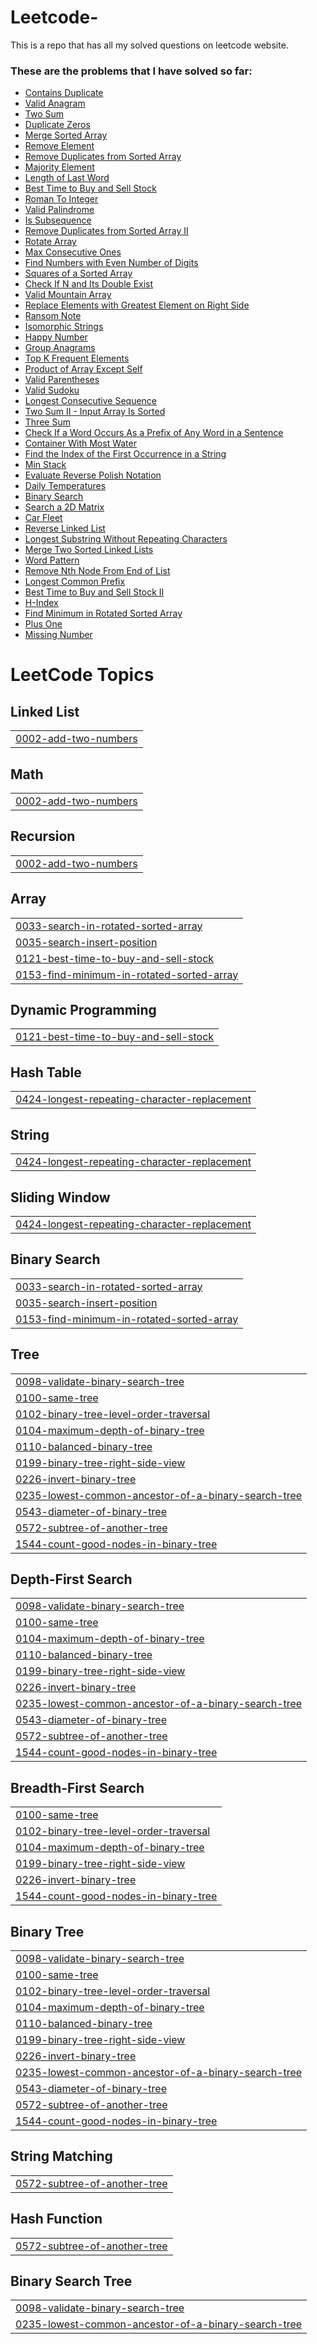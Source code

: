 # Leetcode-

This is a repo that has all my solved questions on leetcode website.

### These are the problems that I have solved so far:

- [Contains Duplicate](https://leetcode.com/submissions/detail/1222134269/)
- [Valid Anagram](https://leetcode.com/submissions/detail/1392308058/)
- [Two Sum](https://leetcode.com/submissions/detail/1228081725/)
- [Duplicate Zeros](https://leetcode.com/submissions/detail/1523738091/)
- [Merge Sorted Array](https://leetcode.com/submissions/detail/1496399761/)
- [Remove Element](https://leetcode.com/submissions/detail/1302395215/)
- [Remove Duplicates from Sorted Array](https://leetcode.com/submissions/detail/1497224779/)
- [Majority Element](https://leetcode.com/submissions/detail/1306045373/)
- [Length of Last Word](https://leetcode.com/submissions/detail/1326721237/)
- [Best Time to Buy and Sell Stock](https://leetcode.com/submissions/detail/1307475212/)
- [Roman To Integer](https://leetcode.com/submissions/detail/1333503054/)
- [Valid Palindrome](https://leetcode.com/submissions/detail/1335228572/)
- [Is Subsequence](https://leetcode.com/submissions/detail/1336132095/)
- [Remove Duplicates from Sorted Array II](https://leetcode.com/submissions/detail/1336368074/)
- [Rotate Array](https://leetcode.com/problems/rotate-array/submissions/1526836715/)
- [Max Consecutive Ones](https://leetcode.com/submissions/detail/1339986413/)
- [Find Numbers with Even Number of Digits](https://leetcode.com/submissions/detail/1506617420/)
- [Squares of a Sorted Array](https://leetcode.com/submissions/detail/1511863749/)
- [Check If N and Its Double Exist](https://leetcode.com/submissions/detail/1519478062/)
- [Valid Mountain Array](https://leetcode.com/submissions/detail/1342332158/)
- [Replace Elements with Greatest Element on Right Side](https://leetcode.com/submissions/detail/1345915349/)
- [Ransom Note](https://leetcode.com/submissions/detail/1369764424/)
- [Isomorphic Strings](https://leetcode.com/submissions/detail/1392162433/)
- [Happy Number](https://leetcode.com/submissions/detail/1516227542/)
- [Group Anagrams](https://leetcode.com/submissions/detail/1463710125/)
- [Top K Frequent Elements](https://leetcode.com/submissions/detail/1464509216/)
- [Product of Array Except Self](https://leetcode.com/submissions/detail/1465350876/)
- [Valid Parentheses](https://leetcode.com/submissions/detail/1466085907/)
- [Valid Sudoku](https://leetcode.com/submissions/detail/1466713900/)
- [Longest Consecutive Sequence](https://leetcode.com/submissions/detail/1467690231/)
- [Two Sum II - Input Array Is Sorted](https://leetcode.com/submissions/detail/1467736613/)
- [Three Sum](https://leetcode.com/submissions/detail/1468631336/)
- [Check If a Word Occurs As a Prefix of Any Word in a Sentence](https://leetcode.com/submissions/detail/1468643363/)
- [Container With Most Water](https://leetcode.com/submissions/detail/1469482334/)
- [Find the Index of the First Occurrence in a String](https://leetcode.com/submissions/detail/1469535072/)
- [Min Stack](https://leetcode.com/submissions/detail/1470273266/)
- [Evaluate Reverse Polish Notation](https://leetcode.com/submissions/detail/1470279749/)
- [Daily Temperatures](https://leetcode.com/submissions/detail/1471336649/)
- [Binary Search](https://leetcode.com/submissions/detail/1471338257/)
- [Search a 2D Matrix](https://leetcode.com/submissions/detail/1471340937/)
- [Car Fleet](https://leetcode.com/submissions/detail/1474696668/)
- [Reverse Linked List](https://leetcode.com/submissions/detail/1474698257/)
- [Longest Substring Without Repeating Characters](https://leetcode.com/submissions/detail/1475597041/)
- [Merge Two Sorted Linked Lists](https://leetcode.com/submissions/detail/1475598796/)
- [Word Pattern](https://leetcode.com/submissions/detail/1490895458/)
- [Remove Nth Node From End of List](https://leetcode.com/submissions/detail/1491862911/)
- [Longest Common Prefix](https://leetcode.com/submissions/detail/1492836669/)
- [Best Time to Buy and Sell Stock II](https://leetcode.com/submissions/detail/1493587761/)
- [H-Index](https://leetcode.com/submissions/detail/1495047101/)
- [Find Minimum in Rotated Sorted Array](https://leetcode.com/submissions/detail/1495343144/)
- [Plus One](https://leetcode.com/submissions/detail/1597839148/)
- [Missing Number](https://leetcode.com/submissions/detail/1597867206/)
<!---LeetCode Topics Start-->
# LeetCode Topics
## Linked List
|  |
| ------- |
| [0002-add-two-numbers](https://github.com/DeemaTaqatqa/Leetcode-/tree/master/0002-add-two-numbers) |
## Math
|  |
| ------- |
| [0002-add-two-numbers](https://github.com/DeemaTaqatqa/Leetcode-/tree/master/0002-add-two-numbers) |
## Recursion
|  |
| ------- |
| [0002-add-two-numbers](https://github.com/DeemaTaqatqa/Leetcode-/tree/master/0002-add-two-numbers) |
## Array
|  |
| ------- |
| [0033-search-in-rotated-sorted-array](https://github.com/DeemaTaqatqa/Leetcode-/tree/master/0033-search-in-rotated-sorted-array) |
| [0035-search-insert-position](https://github.com/DeemaTaqatqa/Leetcode-/tree/master/0035-search-insert-position) |
| [0121-best-time-to-buy-and-sell-stock](https://github.com/DeemaTaqatqa/Leetcode-/tree/master/0121-best-time-to-buy-and-sell-stock) |
| [0153-find-minimum-in-rotated-sorted-array](https://github.com/DeemaTaqatqa/Leetcode-/tree/master/0153-find-minimum-in-rotated-sorted-array) |
## Dynamic Programming
|  |
| ------- |
| [0121-best-time-to-buy-and-sell-stock](https://github.com/DeemaTaqatqa/Leetcode-/tree/master/0121-best-time-to-buy-and-sell-stock) |
## Hash Table
|  |
| ------- |
| [0424-longest-repeating-character-replacement](https://github.com/DeemaTaqatqa/Leetcode-/tree/master/0424-longest-repeating-character-replacement) |
## String
|  |
| ------- |
| [0424-longest-repeating-character-replacement](https://github.com/DeemaTaqatqa/Leetcode-/tree/master/0424-longest-repeating-character-replacement) |
## Sliding Window
|  |
| ------- |
| [0424-longest-repeating-character-replacement](https://github.com/DeemaTaqatqa/Leetcode-/tree/master/0424-longest-repeating-character-replacement) |
## Binary Search
|  |
| ------- |
| [0033-search-in-rotated-sorted-array](https://github.com/DeemaTaqatqa/Leetcode-/tree/master/0033-search-in-rotated-sorted-array) |
| [0035-search-insert-position](https://github.com/DeemaTaqatqa/Leetcode-/tree/master/0035-search-insert-position) |
| [0153-find-minimum-in-rotated-sorted-array](https://github.com/DeemaTaqatqa/Leetcode-/tree/master/0153-find-minimum-in-rotated-sorted-array) |
## Tree
|  |
| ------- |
| [0098-validate-binary-search-tree](https://github.com/DeemaTaqatqa/Leetcode-/tree/master/0098-validate-binary-search-tree) |
| [0100-same-tree](https://github.com/DeemaTaqatqa/Leetcode-/tree/master/0100-same-tree) |
| [0102-binary-tree-level-order-traversal](https://github.com/DeemaTaqatqa/Leetcode-/tree/master/0102-binary-tree-level-order-traversal) |
| [0104-maximum-depth-of-binary-tree](https://github.com/DeemaTaqatqa/Leetcode-/tree/master/0104-maximum-depth-of-binary-tree) |
| [0110-balanced-binary-tree](https://github.com/DeemaTaqatqa/Leetcode-/tree/master/0110-balanced-binary-tree) |
| [0199-binary-tree-right-side-view](https://github.com/DeemaTaqatqa/Leetcode-/tree/master/0199-binary-tree-right-side-view) |
| [0226-invert-binary-tree](https://github.com/DeemaTaqatqa/Leetcode-/tree/master/0226-invert-binary-tree) |
| [0235-lowest-common-ancestor-of-a-binary-search-tree](https://github.com/DeemaTaqatqa/Leetcode-/tree/master/0235-lowest-common-ancestor-of-a-binary-search-tree) |
| [0543-diameter-of-binary-tree](https://github.com/DeemaTaqatqa/Leetcode-/tree/master/0543-diameter-of-binary-tree) |
| [0572-subtree-of-another-tree](https://github.com/DeemaTaqatqa/Leetcode-/tree/master/0572-subtree-of-another-tree) |
| [1544-count-good-nodes-in-binary-tree](https://github.com/DeemaTaqatqa/Leetcode-/tree/master/1544-count-good-nodes-in-binary-tree) |
## Depth-First Search
|  |
| ------- |
| [0098-validate-binary-search-tree](https://github.com/DeemaTaqatqa/Leetcode-/tree/master/0098-validate-binary-search-tree) |
| [0100-same-tree](https://github.com/DeemaTaqatqa/Leetcode-/tree/master/0100-same-tree) |
| [0104-maximum-depth-of-binary-tree](https://github.com/DeemaTaqatqa/Leetcode-/tree/master/0104-maximum-depth-of-binary-tree) |
| [0110-balanced-binary-tree](https://github.com/DeemaTaqatqa/Leetcode-/tree/master/0110-balanced-binary-tree) |
| [0199-binary-tree-right-side-view](https://github.com/DeemaTaqatqa/Leetcode-/tree/master/0199-binary-tree-right-side-view) |
| [0226-invert-binary-tree](https://github.com/DeemaTaqatqa/Leetcode-/tree/master/0226-invert-binary-tree) |
| [0235-lowest-common-ancestor-of-a-binary-search-tree](https://github.com/DeemaTaqatqa/Leetcode-/tree/master/0235-lowest-common-ancestor-of-a-binary-search-tree) |
| [0543-diameter-of-binary-tree](https://github.com/DeemaTaqatqa/Leetcode-/tree/master/0543-diameter-of-binary-tree) |
| [0572-subtree-of-another-tree](https://github.com/DeemaTaqatqa/Leetcode-/tree/master/0572-subtree-of-another-tree) |
| [1544-count-good-nodes-in-binary-tree](https://github.com/DeemaTaqatqa/Leetcode-/tree/master/1544-count-good-nodes-in-binary-tree) |
## Breadth-First Search
|  |
| ------- |
| [0100-same-tree](https://github.com/DeemaTaqatqa/Leetcode-/tree/master/0100-same-tree) |
| [0102-binary-tree-level-order-traversal](https://github.com/DeemaTaqatqa/Leetcode-/tree/master/0102-binary-tree-level-order-traversal) |
| [0104-maximum-depth-of-binary-tree](https://github.com/DeemaTaqatqa/Leetcode-/tree/master/0104-maximum-depth-of-binary-tree) |
| [0199-binary-tree-right-side-view](https://github.com/DeemaTaqatqa/Leetcode-/tree/master/0199-binary-tree-right-side-view) |
| [0226-invert-binary-tree](https://github.com/DeemaTaqatqa/Leetcode-/tree/master/0226-invert-binary-tree) |
| [1544-count-good-nodes-in-binary-tree](https://github.com/DeemaTaqatqa/Leetcode-/tree/master/1544-count-good-nodes-in-binary-tree) |
## Binary Tree
|  |
| ------- |
| [0098-validate-binary-search-tree](https://github.com/DeemaTaqatqa/Leetcode-/tree/master/0098-validate-binary-search-tree) |
| [0100-same-tree](https://github.com/DeemaTaqatqa/Leetcode-/tree/master/0100-same-tree) |
| [0102-binary-tree-level-order-traversal](https://github.com/DeemaTaqatqa/Leetcode-/tree/master/0102-binary-tree-level-order-traversal) |
| [0104-maximum-depth-of-binary-tree](https://github.com/DeemaTaqatqa/Leetcode-/tree/master/0104-maximum-depth-of-binary-tree) |
| [0110-balanced-binary-tree](https://github.com/DeemaTaqatqa/Leetcode-/tree/master/0110-balanced-binary-tree) |
| [0199-binary-tree-right-side-view](https://github.com/DeemaTaqatqa/Leetcode-/tree/master/0199-binary-tree-right-side-view) |
| [0226-invert-binary-tree](https://github.com/DeemaTaqatqa/Leetcode-/tree/master/0226-invert-binary-tree) |
| [0235-lowest-common-ancestor-of-a-binary-search-tree](https://github.com/DeemaTaqatqa/Leetcode-/tree/master/0235-lowest-common-ancestor-of-a-binary-search-tree) |
| [0543-diameter-of-binary-tree](https://github.com/DeemaTaqatqa/Leetcode-/tree/master/0543-diameter-of-binary-tree) |
| [0572-subtree-of-another-tree](https://github.com/DeemaTaqatqa/Leetcode-/tree/master/0572-subtree-of-another-tree) |
| [1544-count-good-nodes-in-binary-tree](https://github.com/DeemaTaqatqa/Leetcode-/tree/master/1544-count-good-nodes-in-binary-tree) |
## String Matching
|  |
| ------- |
| [0572-subtree-of-another-tree](https://github.com/DeemaTaqatqa/Leetcode-/tree/master/0572-subtree-of-another-tree) |
## Hash Function
|  |
| ------- |
| [0572-subtree-of-another-tree](https://github.com/DeemaTaqatqa/Leetcode-/tree/master/0572-subtree-of-another-tree) |
## Binary Search Tree
|  |
| ------- |
| [0098-validate-binary-search-tree](https://github.com/DeemaTaqatqa/Leetcode-/tree/master/0098-validate-binary-search-tree) |
| [0235-lowest-common-ancestor-of-a-binary-search-tree](https://github.com/DeemaTaqatqa/Leetcode-/tree/master/0235-lowest-common-ancestor-of-a-binary-search-tree) |
<!---LeetCode Topics End-->